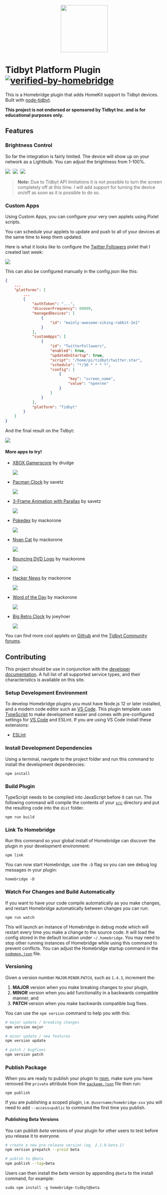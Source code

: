 
<p align="center">

<img src="images/plugin-logo.png" width="150">

</p>


# Tidbyt Platform Plugin [![verified-by-homebridge](https://badgen.net/badge/homebridge/verified/purple)](https://github.com/homebridge/homebridge/wiki/Verified-Plugins)

This is a Homebridge plugin that adds HomeKit support to Tidbyt devices. Built with [node-tidbyt](https://github.com/drudge/node-tidbyt).

**This project is not endorsed or sponsored by Tidbyt Inc. and is for educational purposes only.**

## Features

### Brightness Control

So far the integration is fairly limited. The device will show up on your network as a Lightbulb. You can adjust the brightness from 1-100%.

![](images/home_1.png)&nbsp;
![](images/home_2.png)&nbsp;
![](images/home_3.png)

> **Note:** Due to Tidbyt API limitations it is not possible to turn the screen completely off at this time. I will add support for turning the device on/off as soon as it is possible to do so.
### Custom Apps

Using Custom Apps, you can configure your very own applets using Pixlet scripts.

You can schedule your applets to update and push to all of your devices at the same time to keep them updated.

Here is what it looks like to configure the [Twitter Followers](https://github.com/drudge/tidbyt-twitter) pixlet that I created last week:

![](images/config-ui.png)

This can also be configured manually in the config.json like this:

```json
{
    ...
    "platforms": [
        ...
        {
            "authToken": "...",
            "discoverFrequency": 60000,
            "managedDevices": [
                {
                    "id": "mainly-awesome-viking-rabbit-2e1"
                }
            ],
            "customApps": [
                {
                    "id": "TwitterFollowers",
                    "enabled": true,
                    "updateOnStartup": true,
                    "script": "/home/pi/tidbyt/twitter.star",
                    "schedule": "*/30 * * * *",
                    "config": [
                        {
                            "key": "screen_name",
                            "value": "npenree"
                        }
                    ]
                }
            ],
            "platform": "Tidbyt"
        }
    ]
}
```
And the final result on the Tidbyt:

![](images/twitter_followers.jpg)

#### More apps to try!

* [XBOX Gamerscore](https://github.com/drudge/homebridge-tidbyt/wiki/Creating-an-XBOX-Live-Gamerscore-Custom-App) by drudge

  ![](https://camo.githubusercontent.com/5808c238cde39c32ce18af4cfebead62617c4b0387c870bbfdc687052db857e3/68747470733a2f2f70656e722e65652f6473456141582f78626f782d6c6976652e676966)

* [Pacman Clock](https://github.com/savetz/tidbyt-sprite-demo#pac-man-clock) by savetz

  ![](https://github.com/savetz/tidbyt-sprite-demo/raw/main/pacmandemo.gif)

* [3-Frame Animation with Parallax](https://github.com/savetz/tidbyt-sprite-demo) by savetz

  ![](https://github.com/savetz/tidbyt-sprite-demo/raw/main/parallaxdemo.gif) 

* [Pokedex](https://github.com/mackorone/tidbyt-pokedex) by mackorone

  ![](https://github.com/mackorone/tidbyt-pokedex/raw/main/pokedex.png)

* [Nyan Cat](https://github.com/mackorone/tidbyt-nyan-cat) by mackorone

  ![](https://github.com/mackorone/tidbyt-nyan-cat/raw/main/nyan_cat.gif)

* [Bouncing DVD Logo](https://github.com/mackorone/tidbyt-bouncing-dvd-logo) by mackorone

  ![](https://github.com/mackorone/tidbyt-bouncing-dvd-logo/raw/main/bouncing_dvd_logo.gif)

* [Hacker News](https://github.com/mackorone/tidbyt-hacker-news) by mackorone

  ![](https://github.com/mackorone/tidbyt-hacker-news/raw/main/hacker_news.gif)

* [Word of the Day](https://github.com/mackorone/tidbyt-word-of-the-day) by mackorone

  ![](https://github.com/mackorone/tidbyt-word-of-the-day/raw/main/word_of_the_day.gif)

* [Big Retro Clock](https://github.com/joeyhoer/tidbyt-apps/blob/master/big_clock.star) by joeyhoer

  ![](images/big_clock.gif)

You can find more cool applets on [Github](https://github.com/topics/tidbyt) and the [Tidbyt Community forums](https://discuss.tidbyt.com/c/developers/8).

## Contributing

This project should be use in conjunction with the [developer documentation](https://developers.homebridge.io/). A full list of all supported service types, and their characteristics is available on this site.

### Setup Development Environment

To develop Homebridge plugins you must have Node.js 12 or later installed, and a modern code editor such as [VS Code](https://code.visualstudio.com/). This plugin template uses [TypeScript](https://www.typescriptlang.org/) to make development easier and comes with pre-configured settings for [VS Code](https://code.visualstudio.com/) and ESLint. If you are using VS Code install these extensions:

* [ESLint](https://marketplace.visualstudio.com/items?itemName=dbaeumer.vscode-eslint)

### Install Development Dependencies

Using a terminal, navigate to the project folder and run this command to install the development dependencies:

```
npm install
```

### Build Plugin

TypeScript needs to be compiled into JavaScript before it can run. The following command will compile the contents of your [`src`](./src) directory and put the resulting code into the `dist` folder.

```
npm run build
```

### Link To Homebridge

Run this command so your global install of Homebridge can discover the plugin in your development environment:

```
npm link
```

You can now start Homebridge, use the `-D` flag so you can see debug log messages in your plugin:

```
homebridge -D
```

### Watch For Changes and Build Automatically

If you want to have your code compile automatically as you make changes, and restart Homebridge automatically between changes you can run:

```
npm run watch
```

This will launch an instance of Homebridge in debug mode which will restart every time you make a change to the source code. It will load the config stored in the default location under `~/.homebridge`. You may need to stop other running instances of Homebridge while using this command to prevent conflicts. You can adjust the Homebridge startup command in the [`nodemon.json`](./nodemon.json) file.

### Versioning

Given a version number `MAJOR`.`MINOR`.`PATCH`, such as `1.4.3`, increment the:

1. **MAJOR** version when you make breaking changes to your plugin,
2. **MINOR** version when you add functionality in a backwards compatible manner, and
3. **PATCH** version when you make backwards compatible bug fixes.

You can use the `npm version` command to help you with this:

```bash
# major update / breaking changes
npm version major

# minor update / new features
npm version update

# patch / bugfixes
npm version patch
```

### Publish Package

When you are ready to publish your plugin to [npm](https://www.npmjs.com/), make sure you have removed the `private` attribute from the [`package.json`](./package.json) file then run:

```
npm publish
```

If you are publishing a scoped plugin, i.e. `@username/homebridge-xxx` you will need to add `--access=public` to command the first time you publish.

#### Publishing Beta Versions

You can publish *beta* versions of your plugin for other users to test before you release it to everyone.

```bash
# create a new pre-release version (eg. 2.1.0-beta.1)
npm version prepatch --preid beta

# publsh to @beta
npm publish --tag=beta
```

Users can then install the  *beta* version by appending `@beta` to the install command, for example:

```
sudo npm install -g homebridge-tidbyt@beta
```


